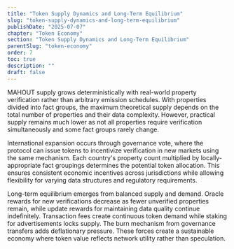 ```yaml
---
title: "Token Supply Dynamics and Long-Term Equilibrium"
slug: "token-supply-dynamics-and-long-term-equilibrium"
publishDate: "2025-07-07"
chapter: "Token Economy"
section: "Token Supply Dynamics and Long-Term Equilibrium"
parentSlug: "token-economy"
order: 7
toc: true
description: ""
draft: false
---
```


MAHOUT supply grows deterministically with real-world property verification rather than arbitrary emission schedules. With properties divided into fact groups, the maximum theoretical supply depends on the total number of properties and their data complexity. However, practical supply remains much lower as not all properties require verification simultaneously and some fact groups rarely change.

International expansion occurs through governance vote, where the protocol can issue tokens to incentivize verification in new markets using the same mechanism. Each country's property count multiplied by locally-appropriate fact groupings determines the potential token allocation. This ensures consistent economic incentives across jurisdictions while allowing flexibility for varying data structures and regulatory requirements.

Long-term equilibrium emerges from balanced supply and demand. Oracle rewards for new verifications decrease as fewer unverified properties remain, while update rewards for maintaining data quality continue indefinitely. Transaction fees create continuous token demand while staking for advertisements locks supply. The burn mechanism from governance transfers adds deflationary pressure. These forces create a sustainable economy where token value reflects network utility rather than speculation.
